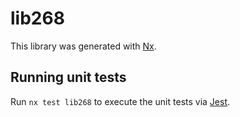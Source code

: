 # lib268

This library was generated with [Nx](https://nx.dev).

## Running unit tests

Run `nx test lib268` to execute the unit tests via [Jest](https://jestjs.io).
